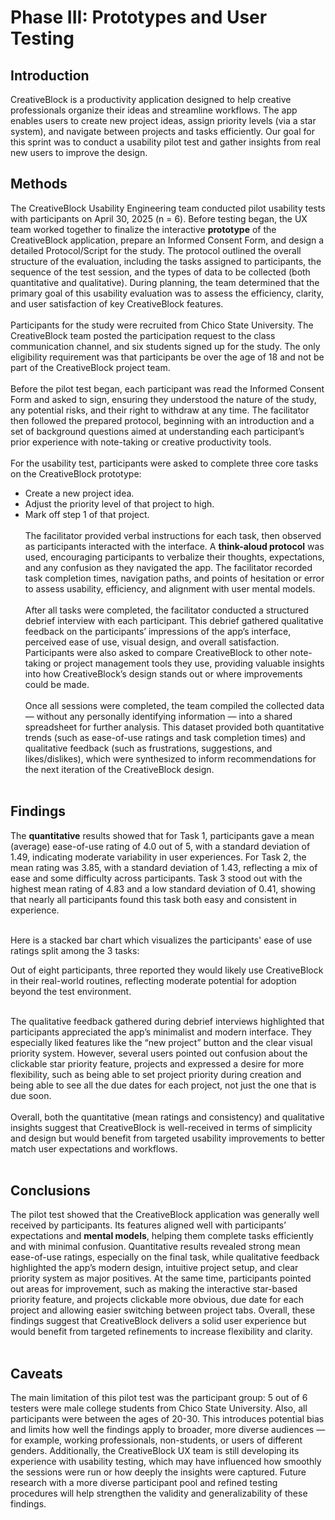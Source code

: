# Phase III: Prototypes and User Testing

## Introduction

CreativeBlock is a productivity application designed to help creative professionals organize their ideas and streamline workflows. The app enables users to create new project ideas, assign priority levels (via a star system), and navigate between projects and tasks efficiently. Our goal for this sprint was to conduct a usability pilot test and gather insights from real new users to improve the design.

## Methods

The CreativeBlock Usability Engineering team conducted pilot usability tests with participants on April 30, 2025 (n = 6). Before testing began, the UX team worked together to finalize the interactive **prototype** of the CreativeBlock application, prepare an Informed Consent Form, and design a detailed Protocol/Script for the study. The protocol outlined the overall structure of the evaluation, including the tasks assigned to participants, the sequence of the test session, and the types of data to be collected (both quantitative and qualitative). During planning, the team determined that the primary goal of this usability evaluation was to assess the efficiency, clarity, and user satisfaction of key CreativeBlock features.<br><br>
Participants for the study were recruited from Chico State University. The CreativeBlock team posted the participation request to the class communication channel, and six students signed up for the study. The only eligibility requirement was that participants be over the age of 18 and not be part of the CreativeBlock project team.<br><br>
Before the pilot test began, each participant was read the Informed Consent Form and asked to sign, ensuring they understood the nature of the study, any potential risks, and their right to withdraw at any time. The facilitator then followed the prepared protocol, beginning with an introduction and a set of background questions aimed at understanding each participant’s prior experience with note-taking or creative productivity tools.<br><br>
For the usability test, participants were asked to complete three core tasks on the CreativeBlock prototype:<br>
- Create a new project idea.
- Adjust the priority level of that project to high.
- Mark off step 1 of that project.
<br><br>
The facilitator provided verbal instructions for each task, then observed as participants interacted with the interface. A **think-aloud protocol** was used, encouraging participants to verbalize their thoughts, expectations, and any confusion as they navigated the app. The facilitator recorded task completion times, navigation paths, and points of hesitation or error to assess usability, efficiency, and alignment with user mental models.<br><br>
After all tasks were completed, the facilitator conducted a structured debrief interview with each participant. This debrief gathered qualitative feedback on the participants’ impressions of the app’s interface, perceived ease of use, visual design, and overall satisfaction. Participants were also asked to compare CreativeBlock to other note-taking or project management tools they use, providing valuable insights into how CreativeBlock’s design stands out or where improvements could be made.<br><br>
Once all sessions were completed, the team compiled the collected data — without any personally identifying information — into a shared spreadsheet for further analysis. This dataset provided both quantitative trends (such as ease-of-use ratings and task completion times) and qualitative feedback (such as frustrations, suggestions, and likes/dislikes), which were synthesized to inform recommendations for the next iteration of the CreativeBlock design.
<br><br>

## Findings

The **quantitative** results showed that for Task 1, participants gave a mean (average) ease-of-use rating of 4.0 out of 5, with a standard deviation of 1.49, indicating moderate variability in user experiences. For Task 2, the mean rating was 3.85, with a standard deviation of 1.43, reflecting a mix of ease and some difficulty across participants. Task 3 stood out with the highest mean rating of 4.83 and a low standard deviation of 0.41, showing that nearly all participants found this task both easy and consistent in experience.<br><br>


Here is a stacked bar chart which visualizes the participants' ease of use ratings split among the 3 tasks:

Out of eight participants, three reported they would likely use CreativeBlock in their real-world routines, reflecting moderate potential for adoption beyond the test environment.<br><br>

The qualitative feedback gathered during debrief interviews highlighted that participants appreciated the app’s minimalist and modern interface. They especially liked features like the “new project” button and the clear visual priority system. However, several users pointed out confusion about the clickable star priority feature, projects and expressed a desire for more flexibility, such as being able to set project priority during creation and being able to see all the due dates for each project, not just the one that is due soon.<br><br>
Overall, both the quantitative (mean ratings and consistency) and qualitative insights suggest that CreativeBlock is well-received in terms of simplicity and design but would benefit from targeted usability improvements to better match user expectations and workflows.
<br><br>

## Conclusions
The pilot test showed that the CreativeBlock application was generally well received by participants. Its features aligned well with participants’ expectations and **mental models**, helping them complete tasks efficiently and with minimal confusion. Quantitative results revealed strong mean ease-of-use ratings, especially on the final task, while qualitative feedback highlighted the app’s modern design, intuitive project setup, and clear priority system as major positives. At the same time, participants pointed out areas for improvement, such as making the interactive star-based priority feature, and projects clickable more obvious, due date for each project and allowing easier switching between project tabs. Overall, these findings suggest that CreativeBlock delivers a solid user experience but would benefit from targeted refinements to increase flexibility and clarity.
<br><br>

## Caveats

The main limitation of this pilot test was the participant group: 5 out of 6 testers were male college students from Chico State University. Also, all participants were between the ages of 20-30. This introduces potential bias and limits how well the findings apply to broader, more diverse audiences — for example, working professionals, non-students, or users of different genders. Additionally, the CreativeBlock UX team is still developing its experience with usability testing, which may have influenced how smoothly the sessions were run or how deeply the insights were captured. Future research with a more diverse participant pool and refined testing procedures will help strengthen the validity and generalizability of these findings.
